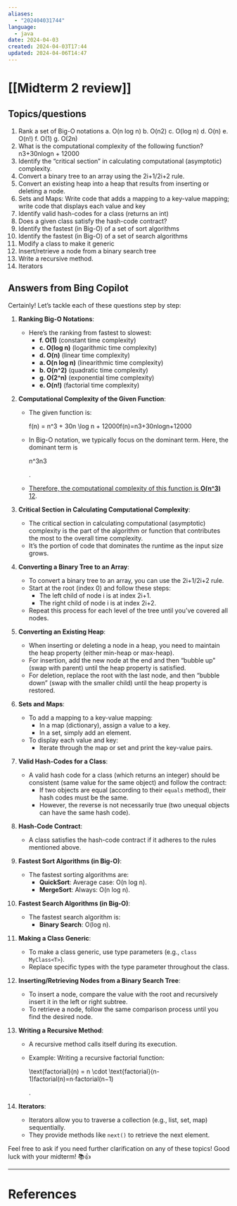 ```yaml
---
aliases:
  - "202404031744"
language:
  - java
date: 2024-04-03
created: 2024-04-03T17:44
updated: 2024-04-06T14:47
---
```

# [[Midterm 2 review]]
## Topics/questions

1)	Rank a set of Big-O notations
a.	O(n log n)
b.	O(n2)
c.	O(log n)
d.	O(n) 
e.	O(n!) 
f.	O(1) 
g.	O(2n) 
2)	What is the computational complexity of the following function? n3+30nlogn + 12000
3)	Identify the “critical section” in calculating computational (asymptotic) complexity.
4)	Convert a binary tree to an array using the 2i+1/2i+2 rule.
5)	Convert an existing heap into a heap that results from inserting or deleting a node.
6)	Sets and Maps: Write code that adds a mapping to a key-value mapping; write code that displays each value and key
7)	Identify valid hash-codes for a class (returns an int)
8)	Does a given class satisfy the hash-code contract?
9)	Identify the fastest (in Big-O) of a set of sort algorithms
10)	Identify the fastest (in Big-O) of a set of search algorithms
11)	Modify a class to make it generic
12)	Insert/retrieve a node from a binary search tree
13)	Write a recursive method.
14)	Iterators


## Answers from Bing Copilot
Certainly! Let’s tackle each of these questions step by step:

1. **Ranking Big-O Notations**:
    
    - Here’s the ranking from fastest to slowest:
        - **f. O(1)** (constant time complexity)
        - **c. O(log n)** (logarithmic time complexity)
        - **d. O(n)** (linear time complexity)
        - **a. O(n log n)** (linearithmic time complexity)
        - **b. O(n^2)** (quadratic time complexity)
        - **g. O(2^n)** (exponential time complexity)
        - **e. O(n!)** (factorial time complexity)
2. **Computational Complexity of the Given Function**:
    
    - The given function is:
        
        f(n) = n^3 + 30n \log n + 12000f(n)=n3+30nlogn+12000
        
    - In Big-O notation, we typically focus on the dominant term. Here, the dominant term is
        
        n^3n3
        
        .
    - [Therefore, the computational complexity of this function is **O(n^3)**](https://www.chegg.com/homework-help/questions-and-answers/computational-complexity-following-function-n3-30nlogn-12000-q41674721) [1](https://www.chegg.com/homework-help/questions-and-answers/computational-complexity-following-function-n3-30nlogn-12000-q41674721)[2](https://nick-nugat.github.io/coding-notes/Midterm-2-review).
3. **Critical Section in Calculating Computational Complexity**:
    
    - The critical section in calculating computational (asymptotic) complexity is the part of the algorithm or function that contributes the most to the overall time complexity.
    - It’s the portion of code that dominates the runtime as the input size grows.
4. **Converting a Binary Tree to an Array**:
    
    - To convert a binary tree to an array, you can use the 2i+1/2i+2 rule.
    - Start at the root (index 0) and follow these steps:
        - The left child of node i is at index 2i+1.
        - The right child of node i is at index 2i+2.
    - Repeat this process for each level of the tree until you’ve covered all nodes.
5. **Converting an Existing Heap**:
    
    - When inserting or deleting a node in a heap, you need to maintain the heap property (either min-heap or max-heap).
    - For insertion, add the new node at the end and then “bubble up” (swap with parent) until the heap property is satisfied.
    - For deletion, replace the root with the last node, and then “bubble down” (swap with the smaller child) until the heap property is restored.
6. **Sets and Maps**:
    
    - To add a mapping to a key-value mapping:
        - In a map (dictionary), assign a value to a key.
        - In a set, simply add an element.
    - To display each value and key:
        - Iterate through the map or set and print the key-value pairs.
7. **Valid Hash-Codes for a Class**:
    
    - A valid hash code for a class (which returns an integer) should be consistent (same value for the same object) and follow the contract:
        - If two objects are equal (according to their `equals` method), their hash codes must be the same.
        - However, the reverse is not necessarily true (two unequal objects can have the same hash code).
8. **Hash-Code Contract**:
    
    - A class satisfies the hash-code contract if it adheres to the rules mentioned above.
9. **Fastest Sort Algorithms (in Big-O)**:
    
    - The fastest sorting algorithms are:
        - **QuickSort**: Average case: O(n log n).
        - **MergeSort**: Always: O(n log n).
10. **Fastest Search Algorithms (in Big-O)**:
    
    - The fastest search algorithm is:
        - **Binary Search**: O(log n).
11. **Making a Class Generic**:
    
    - To make a class generic, use type parameters (e.g., `class MyClass<T>`).
    - Replace specific types with the type parameter throughout the class.
12. **Inserting/Retrieving Nodes from a Binary Search Tree**:
    
    - To insert a node, compare the value with the root and recursively insert it in the left or right subtree.
    - To retrieve a node, follow the same comparison process until you find the desired node.
13. **Writing a Recursive Method**:
    
    - A recursive method calls itself during its execution.
    - Example: Writing a recursive factorial function:
        
        \text{factorial}(n) = n \cdot \text{factorial}(n-1)factorial(n)=n⋅factorial(n−1)
        
        .
14. **Iterators**:
    
    - Iterators allow you to traverse a collection (e.g., list, set, map) sequentially.
    - They provide methods like `next()` to retrieve the next element.

Feel free to ask if you need further clarification on any of these topics! Good luck with your midterm! 📚👍



___


# References
